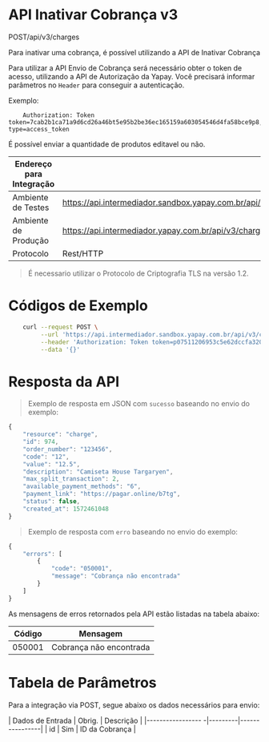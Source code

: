 # API Inativar Cobrança v3

<span class="post">POST</span><span class="beforePost">/api/v3/charges</span>

Para inativar uma cobrança, é possível utilizando a API de Inativar Cobrança

Para utilizar a API Envio de Cobrança será necessário obter o token de acesso, utilizando a API de Autorização da Yapay. Você precisará informar parâmetros no `Header` para conseguir a autenticação.

Exemplo:

```
    Authorization: Token token=7cab2b1ca71a9d6cd26a46bt5e95b2be36ec165159a603054546d4fa58bce9p8, type=access_token
```


É possível enviar a quantidade de produtos editavel ou não.


| Endereço para Integração |                                                                               |
|--------------------------|-------------------------------------------------------------------------------|
| Ambiente de Testes       | https://api.intermediador.sandbox.yapay.com.br/api/v3/charges/:id/inactivate |
| Ambiente de Produção     | https://api.intermediador.yapay.com.br/api/v3/charges/:id/inactivate         |
| Protocolo                | Rest/HTTP                                                                     |

> É necessario utilizar o Protocolo de Criptografia TLS na versão 1.2. 

# Códigos de Exemplo


```bash
    curl --request POST \
         --url 'https://api.intermediador.sandbox.yapay.com.br/api/v3/charges/974/inactivate' \
         --header 'Authorization: Token token=p07511206953c5e62dccfa320k74a17fc9838ac287765641a8e65ab32740ddb0, type=access_token' \
         --data '{}'
```


# Resposta da API

> Exemplo de resposta em JSON com `sucesso` baseando no envio do exemplo:

```javascript
{
    "resource": "charge",
    "id": 974,
    "order_number": "123456",
    "code": "12",
    "value": "12.5",
    "description": "Camiseta House Targaryen",
    "max_split_transaction": 2,
    "available_payment_methods": "6",
    "payment_link": "https://pagar.online/b7tg",
    "status": false,
    "created_at": 1572461048
}
```


> Exemplo de resposta com `erro` baseando no envio do exemplo:


```javascript
{
    "errors": [
        {
            "code": "050001",
            "message": "Cobrança não encontrada"
        }
    ]
}
```



As mensagens de erros retornados pela API estão listadas na tabela abaixo:

| Código    |  Mensagem               |
|-----------|-------------------------|
| 050001	  | Cobrança não encontrada |




# Tabela de Parâmetros

Para a integração via <span class="post">POST</span>, segue abaixo os dados necessários para envio:

| Dados de Entrada  |	Obrig.  |	Descrição      |
|----------------- -|---------|----------------|
| id                |	Sim     | ID da Cobrança |



